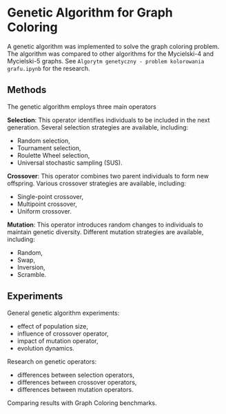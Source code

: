 # Genetic Algorithm for Graph Coloring
A genetic algorithm was implemented to solve the graph coloring problem. The algorithm was compared to other algorithms for the Mycielski-4 and Mycielski-5 graphs. See `Algorytm genetyczny - problem kolorowania grafu.ipynb` for the research.

## Methods 
The genetic algorithm employs three main operators

**Selection**: This operator identifies individuals to be included in the next generation. Several selection strategies are available, including:
- Random selection,
- Tournament selection,
- Roulette Wheel selection,
- Universal stochastic sampling (SUS).

 **Crossover**: This operator combines two parent individuals to form new offspring. Various crossover strategies are available, including:
- Single-point crossover,
- Multipoint crossover,
- Uniform crossover.

 **Mutation**: This operator introduces random changes to individuals to maintain genetic diversity. Different mutation strategies are available, including: 
- Random,
- Swap,
- Inversion,
- Scramble.

## Experiments

General genetic algorithm experiments:
- effect of population size,
- influence of crossover operator,
- impact of mutation operator,
- evolution dynamics.

Research on genetic operators:
- differences between selection operators,
- differences between crossover operators,
- differences between mutation operators.

Comparing results with Graph Coloring benchmarks.

